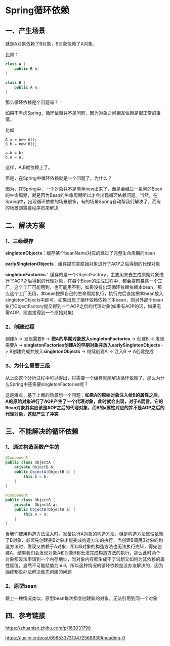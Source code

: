 # Spring循环依赖

## 一、产生场景

就是A对象依赖了B对象，B对象依赖了A对象。

比如：

```java
class A {
    public B b;
}

class B {
    public A a;
}
```

那么循环依赖是个问题吗？

如果不考虑Spring，循环依赖并不是问题，因为对象之间相互依赖是很正常的事情。

比如

```Plaintext
A a = new A();
B b = new B();

a.b = b;
b.a = a;
```

这样，A,B就依赖上了。

但是，在Spring中循环依赖就是一个问题了，为什么？

因为，在Spring中，一个对象并不是简单new出来了，而是会经过一系列的Bean的生命周期，就是因为Bean的生命周期所以才会出现循环依赖问题。当然，在Spring中，出现循环依赖的场景很多，有的场景Spring自动帮我们解决了，而有的场景则需要程序员来解决

## 二、解决方案

### 1、三级缓存

**singletonObjects**：缓存某个beanName对应的经过了完整生命周期的bean

**earlySingletonObjects**：缓存提前拿原始对象进行了AOP之后得到的代理对象

**singletonFactories**：缓存的是一个ObjectFactory，主要用来去生成原始对象进行了AOP之后得到的代理对象，在每个Bean的生成过程中，都会提前暴露一个工厂，这个工厂可能用到，也可能用不到，如果没有出现循环依赖依赖本bean，那么这个工厂无用，本bean按照自己的生命周期执行，执行完后直接把本bean放入singletonObjects中即可，如果出现了循环依赖依赖了本bean，则另外那个bean执行ObjectFactory提交得到一个AOP之后的代理对象(如果有AOP的话，如果无需AOP，则直接得到一个原始对象)

### 2、创建过程

创建A -> 发现需要B -> **把A的早期对象放入singletonFactories** -> 创建B -> 发现需要A -> **singletonFactories创建A的早期对象并放入earlySingletonObjects** -> B创建完成并放入**singletonObjects** -> 继续创建A -> 注入B -> A创建完成

### 3、为什么需要三级

从上面这个分析过程中可以得出，只需要一个缓存就能解决循环依赖了，那么为什么Spring中还需要singletonFactories呢？

这是难点，基于上面的场景想一个问题：**如果A的原始对象注入给B的属性之后，A的原始对象进行了AOP产生了一个代理对象，此时就会出现，对于A而言，它的Bean对象其实应该是AOP之后的代理对象，而B的a属性对应的并不是AOP之后的代理对象，这就产生了冲突**

## 三、不能解决的循环依赖

### 1、通过构造函数产生的

```Java
@Component
public class ObjectA {
    private ObjectB b;
    public ObjectA(ObjectB b) {
        this.b = b;
    }
}
    
@Component
public class ObjectB {
    private  ObjectA a;
    public ObjectB(ObjectA a) {
        this.a = a;
    }
}
```

当我们使用构造方法注入时，准备执行A对象的构造方法，但是构造方法属性依赖了B对象，必须先创建完B对象才能完成构造方法的执行，当创建B调用B对象的构造方法时，发现又依赖于A对象，所以B对象的构造方法也无法执行完毕，得先创建A，结果我们会发现对象A和对象B都无法完成构造方法的执行，那么此时两个对象都没法申请到一个内存地址，当对象内存都生成不了试想又如何为其依赖的属性赋值，显然不可能赋值为null。所以这种情况的循环依赖是没办法解决的，因为始终都没办法解决谁先创建的问题

### 2、原型bean

跟上一种情况类似，原型bean每次都会创建新的对象，无法引用到同一个对象

## 四、参考链接

https://zhuanlan.zhihu.com/p/163031798

https://juejin.cn/post/6985337310472568839#heading-0